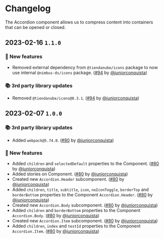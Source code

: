 # Changelog

The Accordion component allows us to compress content into containers that can be opened or closed.

## 2023-02-16 `1.1.0`

### 🎉 New features

- Removed external dependency from `@tiendanube/icons` package to now use internal `@nimbus-ds/icons` package. ([#94](https://github.com/TiendaNube/nimbus-design-system/pull/#94) by [@juniorconquista](https://github.com/juniorconquista))

### 📚 3rd party library updates

- Removed `@tiendanube/icons@0.3.1`. ([#94](https://github.com/TiendaNube/nimbus-design-system/pull/#94) by [@juniorconquista](https://github.com/juniorconquista))

## 2023-02-07 `1.0.0`

### 📚 3rd party library updates

- Added `webpack@5.74.0`. ([#80](https://github.com/TiendaNube/nimbus-design-system/pull/80) by [@juniorconquista](https://github.com/juniorconquista))

### 🎉 New features

- Added `children` and `selectedDefault` properties to the Component. ([#80](https://github.com/TiendaNube/nimbus-design-system/pull/80) by [@juniorconquista](https://github.com/juniorconquista))
- Added stories on Component. ([#80](https://github.com/TiendaNube/nimbus-design-system/pull/80) by [@juniorconquista](https://github.com/juniorconquista))
- Created new `Accordion.Header` subcomponent. ([#80](https://github.com/TiendaNube/nimbus-design-system/pull/80) by [@juniorconquista](https://github.com/juniorconquista))
- Added `children`, `title`, `subtitle`, `icon`, `noIconToggle`, `borderTop` and `borderBottom` properties to the Component `Accordion.Header`. ([#80](https://github.com/TiendaNube/nimbus-design-system/pull/80) by [@juniorconquista](https://github.com/juniorconquista))
- Created new `Accordion.Body` subcomponent. ([#80](https://github.com/TiendaNube/nimbus-design-system/pull/80) by [@juniorconquista](https://github.com/juniorconquista))
- Added `children` and `borderBottom` properties to the Component `Accordion.Body`. ([#80](https://github.com/TiendaNube/nimbus-design-system/pull/80) by [@juniorconquista](https://github.com/juniorconquista))
- Created new `Accordion.Item` subcomponent. ([#80](https://github.com/TiendaNube/nimbus-design-system/pull/80) by [@juniorconquista](https://github.com/juniorconquista))
- Added `children`, `index` and `testId` properties to the Component `Accordion.Item`. ([#80](https://github.com/TiendaNube/nimbus-design-system/pull/80) by [@juniorconquista](https://github.com/juniorconquista))
